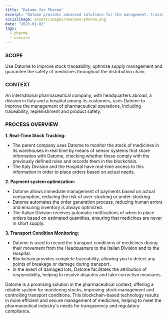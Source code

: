 ```yaml
---
title: "Datome for Pharma"
excerpt: "Datome provides advanced solutions for the management, traceability and safety of medicines. In this use case, we will explore how Datome can be applied in the pharmaceutical industry, illustrating how companies can benefit from using this technology to optimize operations, improve regulatory compliance and ensure the highest quality and safety of pharmaceutical products."
socialImage: assets/images/usecase-pharma.png
date: "2023-01-02"
tags:
  - pharma
  - usecase
---
```


### SCOPE

Use Datome to improve stock traceability, optimize supply management and guarantee the safety of medicines throughout the distribution chain.

### CONTEXT

An international pharmaceutical company, with headquarters abroad, a division in Italy and a hospital among its customers, uses Datome to improve the management of pharmaceutical operations, including traceability, replenishment and product safety.

### PROCESS OVERVIEW

**1. Real-Time Stock Tracking:**

- The parent company uses Datome to monitor the stock of medicines in its warehouses in real time by means of sensor systems that share information with Datome, checking whether these comply with the previously defined rules and records them in the blockchain.
- The Italy Division and the Hospital have real-time access to this information in order to place orders based on actual needs.

**2. Payment system optimization:**

- Datome allows immediate management of payments based on actual consumption, reducing the risk of over-stocking or under-stocking.
- Datome automates the order generation process, reducing human errors and ensuring inventory is always optimized.
- The Italian Division receives automatic notifications of when to place orders based on estimated quantities, ensuring that medicines are never in short supply.

**3. Transport Condition Monitoring:**

- Datome is used to record the transport conditions of medicines during their movement from the Headquarters to the Italian Division and to the Hospital.
- Blockchain provides complete traceability, allowing you to detect any points of breakage or damage during transport.
- In the event of damaged lots, Datome facilitates the attribution of responsibility, helping to resolve disputes and take corrective measures.

Datome is a promising solution in the pharmaceutical context, offering a reliable system for monitoring stocks, improving stock management and controlling transport conditions. This blockchain-based technology results in more efficient and secure management of medicines, helping to meet the pharmaceutical industry's needs for transparency and regulatory compliance.
